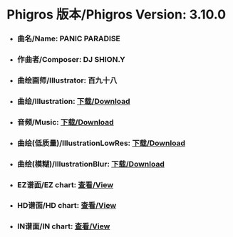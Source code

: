 
# Phigros 版本/Phigros Version:  3.10.0

- ### __曲名/Name:  PANIC PARADISE__

- ### __作曲者/Composer:  DJ SHION.Y__

- ### __曲绘画师/Illustrator:  百九十八__

- ### __曲绘/Illustration:  [下载/Download](https://github.com/Po6647A/PAR/releases/download/3.10.0/982.png)__

- ### __音频/Music:  [下载/Download](https://github.com/Po6647A/PAR/releases/download/3.10.0/1744.ogg)__

- ### __曲绘(低质量)/IllustrationLowRes:  [下载/Download](https://github.com/Po6647A/PAR/releases/download/3.10.0/1474.png)__

- ### __曲绘(模糊)/IllustrationBlur:  [下载/Download](https://github.com/Po6647A/PAR/releases/download/3.10.0/1228.png)__


- ### __EZ谱面/EZ chart:  [查看/View](./EZ.json/index.html)__

- ### __HD谱面/HD chart:  [查看/View](./HD.json/index.html)__

- ### __IN谱面/IN chart:  [查看/View](./IN.json/index.html)__
